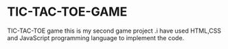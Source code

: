 # TIC-TAC-TOE-GAME
TIC-TAC-TOE game this is my second game project .i have used HTML,CSS and JavaScript programming language to implement the code.
